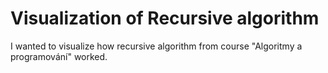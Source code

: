 # Visualization of Recursive algorithm
I wanted to visualize how recursive algorithm from course "Algoritmy a 
programování" worked. 
